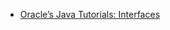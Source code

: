 <panel header="{{ icon_resource }} Resources" expanded>

* [Oracle’s Java Tutorials: Interfaces](https://docs.oracle.com/javase/tutorial/java/IandI/createinterface.html)

</panel>